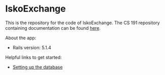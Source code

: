 # IskoExchange

This is the repository for the code of IskoExchange. The CS 191 repository containing documentation can be found [here](https://github.com/ivanbalingit/IskoExchange).

About the app:
* Rails version: 5.1.4

Helpful links to get started:
* [Setting up the database](https://github.com/ivanbalingit/iskoexchange_app/commit/2b2d57896b7ade0cf5c2253d6eca8544b87c541a#commitcomment-27120016)

